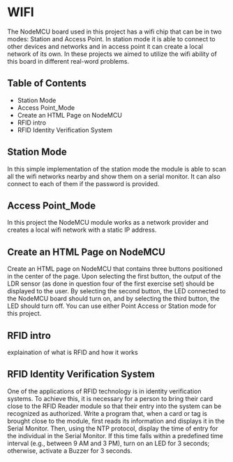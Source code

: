 # WIFI
The NodeMCU board used in this project has a wifi chip that can be in two modes: Station and Access Point.
In station mode it is able to connect to other devices and networks and in access point it can create a local network of its own. In these projects we aimed to utilize the wifi ability of this board in different real-word problems.

## Table of Contents
- Station Mode
- Access Point_Mode
- Create an HTML Page on NodeMCU
- RFID intro
- RFID Identity Verification System

## Station Mode
In this simple implementation of the station mode the module is able to scan all the wifi networks nearby and show them on a serial monitor. It can also connect to each of them if the password is provided. 
## Access Point_Mode
In this project the NodeMCU module works as a network provider and creates a local wifi network with a static IP address.
## Create an HTML Page on NodeMCU
Create an HTML page on NodeMCU that contains three buttons positioned in the center of the page. Upon selecting the first button, the output of the LDR sensor (as done in question four of the first exercise set) should be displayed to the user. By selecting the second button, the LED connected to the NodeMCU board should turn on, and by selecting the third button, the LED should turn off. You can use either Point Access or Station mode for this project.
## RFID intro
explaination of what is RFID and how it works
## RFID Identity Verification System
One of the applications of RFID technology is in identity verification systems. To achieve this, it is necessary for a person to bring their card close to the RFID Reader module so that their entry into the system can be recognized as authorized. Write a program that, when a card or tag is brought close to the module, first reads its information and displays it in the Serial Monitor. Then, using the NTP protocol, display the time of entry for the individual in the Serial Monitor. If this time falls within a predefined time interval (e.g., between 9 AM and 3 PM), turn on an LED for 3 seconds; otherwise, activate a Buzzer for 3 seconds.